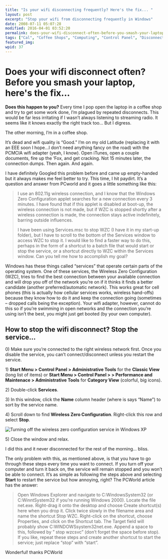 ```yaml
---
title: "Is your wifi disconnecting frequently? Here's the fix... "
layout: post
excerpt: "Stop your wifi from disconnecting frequently in Windows"
date: 2008-07-11 05:07:28
modified: 2016-04-01 03:52:20
permalink: does-your-wifi-disconnect-often-before-you-smash-your-laptop-heres-the-fix/index.html
tags: ["Cal", "Coffee Shops", "Computing", "Control Panel", "Disconnect", "Frequently", "Pcmcia Wifi", "Start Menu", "Streaming Radio", "System Software", "Wi Fi", "Wifi", "Wifi Disconnects", "Window", "Windows Explorer", "Windows XP", "Windows XP Services", "Wireless Connection", "Wireless Networking", "Wireless Zero Configuration", "Hardware"]
featured_img: 
wpid: 37
---
```


# Does your wifi disconnect often? Before you smash your laptop, here's the fix...

**Does this happen to you?** Every time I pop open the laptop in a coffee shop and try to get some work done, I’m plagued by repeated disconnects. This would be far less irritating if I wasn’t always listening to streaming radio. It seems like it knows exactly the right track too… But I digress.

The other morning, I’m in a coffee shop.

It’s dead and wifi quality is “Good.” I’m on my old Latitude (replacing it with an EEE soon I hope…I don’t need anything fancy on the road) with the PCMCIA wifi adapter (yeah, I know). Open iTunes, open a couple documents, fire up the ‘Fox, and get cracking. Not 15 minutes later, the connection dumps. Then again. And again.

I have definitely Googled this problem before and came up empty-handed but it always makes me feel better to try. This time, I hit paydirt. It’s a question and answer from PCworld and it goes a little something like this:

> I use an 802.11g wireless connection, and I know that the Windows Zero Configuration applet searches for a new connection every 3 minutes. I have found that if this applet is disabled at boot-up, the wireless connection is not made, but if WZC is stopped shortly after a wireless connection is made, the connection stays active indefinitely, barring outside influences.
> 
> I have been using Services.msc to stop WZC (I have it in my start-up folder), but I have to scroll to the bottom of the Services window to access WZC to stop it. I would like to find a faster way to do this, perhaps in the form of a shortcut to a batch file that would start or stop the service, or a shortcut directly to WZC within the Services window. Can you tell me how to accomplish my goal?

Windows has these things called “services” that operate certain parts of the operating system. One of these services, the Wireless Zero Configuration (WZC), tries to find the best connection between your available connection and will drop you off of the network you’re on if it thinks it finds a better candidate (another preferred/automatic network). This works great for cell phones (this is actually how cellular services works, wireless hand-offs) because they know how to do it and keep the connection going (sometimes – dropped calls being the exception). Your wifi adapter, however, cannot do this so if you’re swimming in open networks and the connection you’re using isn’t the best, you might just get booted (by your own computer).

How to stop the wifi disconnect? Stop the service…
--------------------------------------------------

0\) Make sure you’re connected to the right wireless network first. Once you disable the service, you can’t connect/disconnect unless you restart the service.

1\) **Start Menu &gt; Control Panel &gt; Administrative Tools**  for the **Classic View** (long list of items) or **Start Menu &gt; Control Panel &gt; &gt; Performance and Maintenace &gt; Administrative Tools** for **Category View** (colorful, big icons).

2\) Double-click **Services**.

3\) In this window, click the **Name** column header (where is says “Name”) to sort by the service name.

4\) Scroll down to find **Wireless Zero Configuration**. Right-click this row and select **Stop**.

![Turning off the wireless zero configuration service in Windows XP](/_images/2008/07/wzc_screen.jpg)

5\) Close the window and relax.

I did this and it never disconnected for the rest of the morning… bliss.

The only problem with this, as mentioned above, is that you have to go through these steps every time you want to connect. If you turn off your computer and turn it back on, the service will remain stopped and you won’t be able to connect. It’s as simple as following the steps above and selecting **Start** to restart the service but how annoying, right? The PCWorld article has the answer:

> Open Windows Explorer and navigate to C:WindowsSystem32 (or C:WinntSystem32 if you’re running Windows 2000). Locate the file net.exe. Right-drag it onto the desktop and choose Create shortcut(s) here when you drop it. Click twice slowly in the filename area and name the shortcut Stop WZC. Right-click on the shortcut, choose Properties, and click on the Shortcut tab. The Target field will probably show C:WINDOWSsystem32net.exe. Append a space to this, followed by ” stop wzcsvc” (don’t forget the space before stop). If you like, repeat these steps and create another shortcut to start the service; just replace “stop” with “start”.

Wonderful! thanks PCWorld